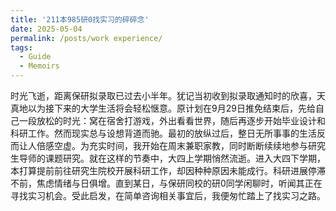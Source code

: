 ```yaml
---
title: '211本985研0找实习的碎碎念'
date: 2025-05-04
permalink: /posts/work experience/
tags:
  - Guide
  - Memoirs
---
```


时光飞逝，距离保研拟录取已过去小半年。犹记当初收到拟录取通知时的欣喜，天真地以为接下来的大学生活将会轻松惬意。原计划在9月29日推免结束后，先给自己一段放松的时光：窝在宿舍打游戏，外出看看世界，随后再逐步开始毕业设计和科研工作。然而现实总与设想背道而驰。最初的放纵过后，整日无所事事的生活反而让人倍感空虚。为充实时间，我开始在周末兼职家教，同时断断续续地参与研究生导师的课题研究。就在这样的节奏中，大四上学期悄然流逝。进入大四下学期，本打算提前前往研究生院校开展科研工作，却因种种原因未能成行。科研进展停滞不前，焦虑情绪与日俱增。直到某日，与保研同校的研0同学闲聊时，听闻其正在寻找实习机会。受此启发，在简单咨询相关事宜后，我便匆忙踏上了找实习之路。

